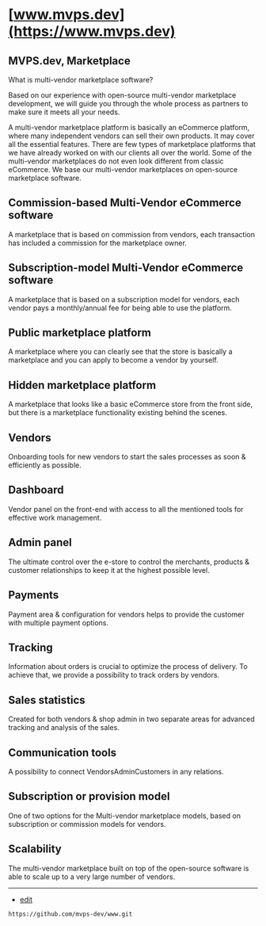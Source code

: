 # [www.mvps.dev](https://www.mvps.dev)


## MVPS.dev, Marketplace

What is multi-vendor marketplace software?

Based on our experience with open-source multi-vendor marketplace development, we will guide you through the whole process as partners to make sure it meets all your needs. 


A multi-vendor marketplace platform is basically an eCommerce platform, where many independent vendors can sell their own products. It may cover all the essential features. There are few types of marketplace platforms that we have already worked on with our clients all over the world. Some of the multi-vendor marketplaces do not even look different from classic eCommerce. 
We base our multi-vendor marketplaces on open-source marketplace software.


## Commission-based Multi-Vendor eCommerce software
A marketplace that is based on commission from vendors, each transaction has included a commission for the marketplace owner.

##  Subscription-model Multi-Vendor eCommerce software
A marketplace that is based on a subscription model for vendors, each vendor pays a monthly/annual fee for being able to use the platform.

##  Public marketplace platform
A marketplace where you can clearly see that the store is basically a marketplace and you can apply to become a vendor by yourself.

##  Hidden marketplace platform
A marketplace that looks like a basic eCommerce store from the front side, but there is a marketplace functionality existing behind the scenes.

## Vendors
Onboarding tools for new vendors to start the sales processes as soon & efficiently as possible.

## Dashboard
Vendor panel on the front-end with access to all the mentioned tools for effective work management.

## Admin panel
The ultimate control over the e-store to control the merchants, products & customer relationships to keep it at the highest possible level.

## Payments
Payment area & configuration for vendors helps to provide the customer with multiple payment options.

## Tracking
Information about orders is crucial to optimize the process of delivery. To achieve that, we provide a possibility to track orders by vendors.

## Sales statistics
Created for both vendors & shop admin in two separate areas for advanced tracking and analysis of the sales.


## Communication tools
A possibility to connect VendorsAdminCustomers in any relations.

## Subscription or provision model
One of two options for the Multi-vendor marketplace models, based on subscription or commission models for vendors.

## Scalability
The multi-vendor marketplace built on top of the open-source software is able to scale up to a very large number of vendors.


---
+ [edit](https://github.com/mvps-dev/www/edit/main/README.md)

```
https://github.com/mvps-dev/www.git
```
